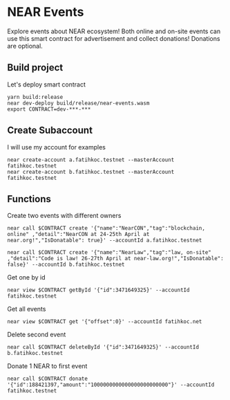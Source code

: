 # NEAR Events

Explore events about NEAR ecosystem! Both online and on-site events can use this smart contract for advertisement and collect donations! Donations are optional.

## Build project

Let's deploy smart contract

    yarn build:release
    near dev-deploy build/release/near-events.wasm
    export CONTRACT=dev-***-***

## Create Subaccount

I will use my account for examples

    near create-account a.fatihkoc.testnet --masterAccount fatihkoc.testnet
    near create-account b.fatihkoc.testnet --masterAccount fatihkoc.testnet

## Functions

Create two events with different owners

    near call $CONTRACT create '{"name":"NearCON","tag":"blockchain, online" ,"detail":"NearCON at 24-25th April at near.org!","IsDonatable": true}' --accountId a.fatihkoc.testnet

    near call $CONTRACT create '{"name":"NearLaw","tag":"law, on-site" ,"detail":"Code is law! 26-27th April at near-law.org!","IsDonatable": false}' --accountId b.fatihkoc.testnet

Get one by id

    near view $CONTRACT getById '{"id":3471649325}' --accountId fatihkoc.testnet

Get all events

    near view $CONTRACT get '{"offset":0}' --accountId fatihkoc.net

Delete second event

    near call $CONTRACT deleteById '{"id":3471649325}' --accountId b.fatihkoc.testnet

Donate 1 NEAR to first event

    near call $CONTRACT donate '{"id":188421397,"amount":"1000000000000000000000000"}' --accountId fatihkoc.testnet